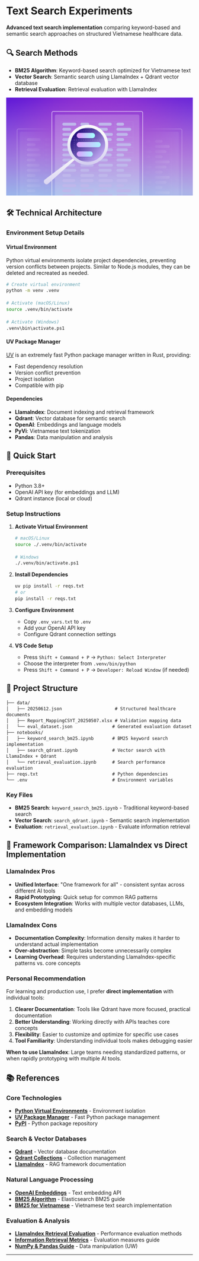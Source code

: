 # Text Search Experiments

**Advanced text search implementation** comparing keyword-based and semantic search approaches on structured Vietnamese healthcare data.

## 🔍 Search Methods
- **BM25 Algorithm**: Keyword-based search optimized for Vietnamese text
- **Vector Search**: Semantic search using LlamaIndex + Qdrant vector database
- **Retrieval Evaluation**: Retrieval evaluation with LlamaIndex

![text search illustration](./public/image-1.png)

## 🛠️ Technical Architecture

### Environment Setup Details

#### Virtual Environment
Python virtual environments isolate project dependencies, preventing version conflicts between projects. Similar to Node.js modules, they can be deleted and recreated as needed.

```bash
# Create virtual environment
python -m venv .venv

# Activate (macOS/Linux)
source .venv/bin/activate

# Activate (Windows)
.venv\bin\activate.ps1
```

#### UV Package Manager
[UV](https://docs.astral.sh/uv/) is an extremely fast Python package manager written in Rust, providing:
- Fast dependency resolution
- Version conflict prevention
- Project isolation
- Compatible with pip

#### Dependencies
- **LlamaIndex**: Document indexing and retrieval framework
- **Qdrant**: Vector database for semantic search
- **OpenAI**: Embeddings and language models
- **PyVi**: Vietnamese text tokenization
- **Pandas**: Data manipulation and analysis

## 🚀 Quick Start

### Prerequisites
- Python 3.8+
- OpenAI API key (for embeddings and LLM)
- Qdrant instance (local or cloud)

### Setup Instructions

1. **Activate Virtual Environment**
   ```bash
   # macOS/Linux
   source ./.venv/bin/activate
   
   # Windows
   ./.venv/bin/activate.ps1
   ```

2. **Install Dependencies**
   ```bash
   uv pip install -r reqs.txt
   # or
   pip install -r reqs.txt
   ```

3. **Configure Environment**
   - Copy `.env_vars.txt` to `.env`
   - Add your OpenAI API key
   - Configure Qdrant connection settings

4. **VS Code Setup**
   - Press `Shift + Command + P` → `Python: Select Interpreter`
   - Choose the interpreter from `.venv/bin/python`
   - Press `Shift + Command + P` → `Developer: Reload Window` (if needed)

## 📁 Project Structure

```
├── data/
│   ├── 20250612.json                    # Structured healthcare documents
│   ├── Report_MappingCSYT_20250507.xlsx # Validation mapping data
│   └── eval_dataset.json               # Generated evaluation dataset
├── notebooks/
│   ├── keyword_search_bm25.ipynb       # BM25 keyword search implementation
│   ├── search_qdrant.ipynb             # Vector search with LlamaIndex + Qdrant
│   └── retrieval_evaluation.ipynb      # Search performance evaluation
├── reqs.txt                            # Python dependencies
└── .env                                # Environment variables
```

### Key Files
- **BM25 Search**: `keyword_search_bm25.ipynb` - Traditional keyword-based search
- **Vector Search**: `search_qdrant.ipynb` - Semantic search implementation  
- **Evaluation**: `retrieval_evaluation.ipynb` - Evaluate information retrieval 

## 💭 Framework Comparison: LlamaIndex vs Direct Implementation

### LlamaIndex Pros
- **Unified Interface**: "One framework for all" - consistent syntax across different AI tools
- **Rapid Prototyping**: Quick setup for common RAG patterns
- **Ecosystem Integration**: Works with multiple vector databases, LLMs, and embedding models

### LlamaIndex Cons
- **Documentation Complexity**: Information density makes it harder to understand actual implementation
- **Over-abstraction**: Simple tasks become unnecessarily complex
- **Learning Overhead**: Requires understanding LlamaIndex-specific patterns vs. core concepts

### Personal Recommendation
For learning and production use, I prefer **direct implementation** with individual tools:

1. **Clearer Documentation**: Tools like Qdrant have more focused, practical documentation
2. **Better Understanding**: Working directly with APIs teaches core concepts
3. **Flexibility**: Easier to customize and optimize for specific use cases
4. **Tool Familiarity**: Understanding individual tools makes debugging easier

**When to use LlamaIndex**: Large teams needing standardized patterns, or when rapidly prototyping with multiple AI tools.

## 📚 References

### Core Technologies
- **[Python Virtual Environments](https://docs.python.org/3/library/venv.html)** - Environment isolation
- **[UV Package Manager](https://docs.astral.sh/uv/)** - Fast Python package management
- **[PyPI](https://pypi.org/)** - Python package repository

### Search & Vector Databases  
- **[Qdrant](https://qdrant.tech/)** - Vector database documentation
- **[Qdrant Collections](https://qdrant.tech/documentation/concepts/collections/)** - Collection management
- **[LlamaIndex](https://www.llamaindex.ai/)** - RAG framework documentation

### Natural Language Processing
- **[OpenAI Embeddings](https://platform.openai.com/docs/guides/embeddings?lang=python)** - Text embedding API
- **[BM25 Algorithm](https://www.elastic.co/blog/practical-bm25-part-2-the-bm25-algorithm-and-its-variables)** - Elasticsearch BM25 guide
- **[BM25 for Vietnamese](https://ndquy.github.io/posts/okapi-bm-25-tim-kiem-tieng-viet/)** - Vietnamese text search implementation

### Evaluation & Analysis
- **[LlamaIndex Retrieval Evaluation](https://docs.llamaindex.ai/en/stable/examples/evaluation/retrieval/retriever_eval/)** - Performance evaluation methods
- **[Information Retrieval Metrics](https://www.pinecone.io/learn/offline-evaluation/)** - Evaluation measures guide
- **[NumPy & Pandas Guide](https://faculty.washington.edu/otoomet/machinelearning-py/numpy-and-pandas.html)** - Data manipulation (UW)

---
<!-- 
## 📋 TODO
- [ ] Add performance benchmarks
- [ ] Implement hybrid search (BM25 + Vector)
- [ ] Add multilingual support
- [ ] Create web interface
- [ ] Add automated testing -->

